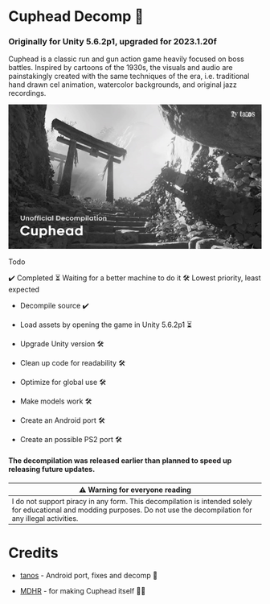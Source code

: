 # Cuphead Decomp 🚧

### Originally for Unity 5.6.2p1, upgraded for 2023.1.20f

Cuphead is a classic run and gun action game heavily focused on boss battles. Inspired by cartoons of the 1930s, the visuals and audio are painstakingly created with the same techniques of the era, i.e. traditional hand drawn cel animation, watercolor backgrounds, and original jazz recordings.

![tanos-frontend](https://raw.githubusercontent.com/tanosshi/Cuphead-Decomp/refs/heads/main/thumbnail.png)

Todo

✔️ Completed ⏳ Waiting for a better machine to do it 🛠️ Lowest priority, least expected

- Decompile source ✔️

- Load assets by opening the game in Unity 5.6.2p1 ⏳

- Upgrade Unity version 🛠️

- Clean up code for readability 🛠️

- Optimize for global use 🛠️

- Make models work 🛠️

- Create an Android port 🛠️

- Create an possible PS2 port 🛠️

#### The decompilation was released earlier than planned to speed up releasing future updates.

<table role="table">
<thead>
<tr>
<th><g-emoji class="g-emoji" alias="warning">⚠️</g-emoji>  Warning for everyone reading</th>
</tr>
</thead>
<tbody>
<tr>
<td>I do not support piracy in any form. This decompilation is intended solely for educational and modding purposes. Do not use the decompilation for any illegal activities.</td>
</tr>
</tbody>
</table>

# Credits

- [tanos](https://github.com/tanosshi) - Android port, fixes and decomp 🚧

- [MDHR](https://studiomdhr.com/) - for making Cuphead itself 🧑‍🔬
